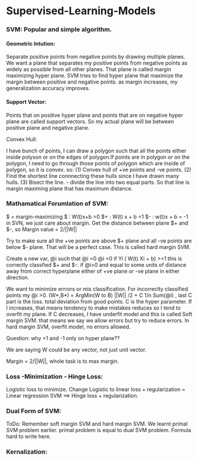# Supervised-Learning-Models

### SVM: Popular and simple algorithm.

#### Geometric Intution:

Separate positive points from negative points by drawing multiple planes. We want a plane that separates my positive 
points from negative points as widely as possible from all other planes. That plane is called margin maximizing hyper plane.
SVM tries to find hyper plane that maximize the margin between positive and negative points. as margin increases, my generalization accuracy improves.

#### Support Vector:

Points that on positive hyper plane and points that are on negative hyper plane are called support vectors. 
So my actual plane will be between positive plane and negative plane.

Convex Hull:

I have bunch of points,  I can draw a polygon such that all the points either inside polyson or on the edges of polygon.If points are in polygon or on the polygon, I need to go through those points  of polygon which are inside of polygon, so it is convex.
so:
(1) Convex hull of +ve points  and -ve points.
(2) Find the shortest line connnecting these hulls since I have drawn many hulls.
(3) Bisect the line.  - divide the line into two equal parts. So that line is margin maximing plane that has maximum distance.

### Mathamatical Forumlation of SVM:

$ = margin-maximizing 
$  : W(t)x+b =0
$+ : W(t) x + b =1
$- : w(t)x + b = -1
in SVN, we just care about margin. Get the distance between plane $+ and $-, so Margin value = 2/||W||

Try to make sure all the +ve points are above $+ plane and all -ve points are below $- plane. That will be a perfect case. This is called hard margin SVM.

Create a new var, @i such that
@i =0 @i =0 if Yi ( W(t) Xi + b) >=1 this is correctly classfied $+ and $-.
if @i>0 and equal to some units of distance away from correct hyperplane either of +ve plane or -ve plane in either direction.

We want to minimize errrors or mis classification.  For incorreclty classified points my @i >0. 
(W*,B*) = ArgMin(W to B) ||W|| /2 + C 1/n Sum(@i) , last C part is the loss. total deviation from good points.  C is the hyper parameter. If I increases, that means tendency to make mistakes reduces so I  tend to overfit my plane. 
If C decreases, I have underfit model and this is called Soft margin SVM. that means we say we allow errors but try to reduce errors.
In hard margin SVM, overfit model, no errors allowed.

Question:  why +1 and -1 only on hyper plane??

We are saying W could be any vector, not just unit vector.

Margin = 2/||W||, whole task is to max margin. 

### Loss -Minimization - Hinge Loss:

Logistic loss to minimize.
Change Logistic to linear loss + regularization = Linear regression
SVM ==> Hinge loss + regularization.

### Dual Form of SVM:
ToDo: Remember soft margin SVM and hard margin SVM.
We learnt primal SVM problem earlier.  primal problem is equal to dual SVM problem.  Formula hard to write here. 

### Kernalization:










 









